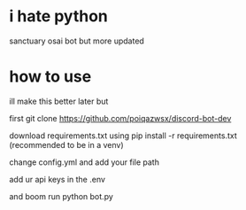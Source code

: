 # i hate python
sanctuary osai bot but more updated

# how to use
ill make this better later but 

first git clone https://github.com/poiqazwsx/discord-bot-dev


download requirements.txt using pip install -r requirements.txt (recommended to be in a venv)


change config.yml and add your file path


add ur api keys in the .env


and boom run python bot.py


